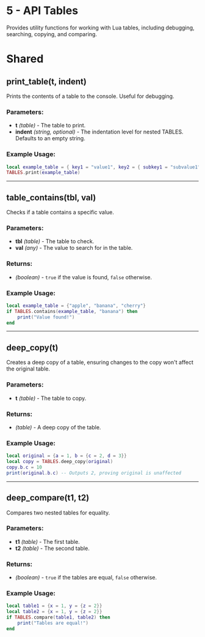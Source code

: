 # 5 - API Tables

Provides utility functions for working with Lua tables, including debugging, searching, copying, and comparing.

# Shared

## print_table(t, indent)
Prints the contents of a table to the console. Useful for debugging.

### Parameters:
- **t** *(table)* - The table to print.
- **indent** *(string, optional)* - The indentation level for nested TABLES. Defaults to an empty string.

### Example Usage:
```lua
local example_table = { key1 = "value1", key2 = { subkey1 = "subvalue1", subkey2 = "subvalue2" } }
TABLES.print(example_table)
```

---

## table_contains(tbl, val)
Checks if a table contains a specific value.

### Parameters:
- **tbl** *(table)* - The table to check.
- **val** *(any)* - The value to search for in the table.

### Returns:
- *(boolean)* - `true` if the value is found, `false` otherwise.

### Example Usage:
```lua
local example_table = {"apple", "banana", "cherry"}
if TABLES.contains(example_table, "banana") then
    print("Value found!")
end
```

---

## deep_copy(t)
Creates a deep copy of a table, ensuring changes to the copy won't affect the original table.

### Parameters:
- **t** *(table)* - The table to copy.

### Returns:
- *(table)* - A deep copy of the table.

### Example Usage:
```lua
local original = {a = 1, b = {c = 2, d = 3}}
local copy = TABLES.deep_copy(original)
copy.b.c = 10
print(original.b.c) -- Outputs 2, proving original is unaffected
```

---

## deep_compare(t1, t2)
Compares two nested tables for equality.

### Parameters:
- **t1** *(table)* - The first table.
- **t2** *(table)* - The second table.

### Returns:
- *(boolean)* - `true` if the tables are equal, `false` otherwise.

### Example Usage:
```lua
local table1 = {x = 1, y = {z = 2}}
local table2 = {x = 1, y = {z = 2}}
if TABLES.compare(table1, table2) then
    print("Tables are equal!")
end
```